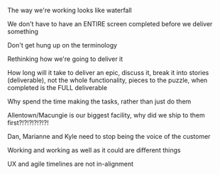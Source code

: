 
The way we're working looks like waterfall

We don't have to have an ENTIRE screen completed before we deliver something

Don't get hung up on the terminology

Rethinking how we're going to deliver it 

How long will it take to deliver an epic, discuss it, break it into stories (deliverable), not the whole functionality, pieces to the puzzle, when completed is the FULL deliverable

Why spend the time making the tasks, rather than just do them

Allentown/Macungie is our biggest facility, why did we ship to them first?!?!?!?!?!?!

Dan, Marianne and Kyle need to stop being the voice of the customer

Working and working as well as it could are different things

UX and agile timelines are not in-alignment 